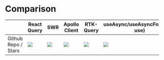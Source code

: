 # Comparison
|                                                    | React Query                              | SWR                        | Apollo Client                         | RTK-Query                            | useAsync/useAsyncFn(react-use)       |
| -------------------------------------------------- | ---------------------------------------- | -------------------------- | ------------------------------------- | ------------------------------------ | ------------------------------------ |
| Github Repo / Stars                                | [![][stars-react-query]][gh-react-query] | [![][stars-swr]][gh-swr]   | [![][stars-apollo]][gh-apollo]        | [![][stars-rtk-query]][gh-rtk-query] | [![][stars-react-use]][gh-react-use]



[bpl-react-query]: https://bundlephobia.com/result?p=react-query
[bp-react-query]: https://badgen.net/bundlephobia/minzip/react-query?label=💾
[gh-react-query]: https://github.com/tannerlinsley/react-query
[stars-react-query]: https://img.shields.io/github/stars/tannerlinsley/react-query?label=%F0%9F%8C%9F

<!-- -->

[swr]: https://github.com/vercel/swr
[bp-swr]: https://badgen.net/bundlephobia/minzip/swr?label=💾
[gh-swr]: https://github.com/vercel/swr
[stars-swr]: https://img.shields.io/github/stars/vercel/swr?label=%F0%9F%8C%9F
[bpl-swr]: https://bundlephobia.com/result?p=swr

<!-- -->

[apollo]: https://github.com/apollographql/apollo-client
[bp-apollo]: https://badgen.net/bundlephobia/minzip/@apollo/client?label=💾
[gh-apollo]: https://github.com/apollographql/apollo-client
[stars-apollo]: https://img.shields.io/github/stars/apollographql/apollo-client?label=%F0%9F%8C%9F
[bpl-apollo]: https://bundlephobia.com/result?p=@apollo/client

<!-- -->

[rtk-query]: https://rtk-query-docs.netlify.app/
[rtk-query-comparison]: https://rtk-query-docs.netlify.app/introduction/comparison
[bp-rtk]: https://badgen.net/bundlephobia/minzip/@reduxjs/toolkit?label=💾
[bp-rtk-query]: https://badgen.net/bundlephobia/minzip/@rtk-incubator/rtk-query?label=💾
[gh-rtk-query]: https://github.com/rtk-incubator/rtk-query
[stars-rtk-query]: https://img.shields.io/github/stars/rtk-incubator/rtk-query?label=%F0%9F%8C%9F
[bpl-rtk]: https://bundlephobia.com/result?p=@reduxjs/toolkit
[bpl-rtk-query]: https://bundlephobia.com/result?p=@rtk-incubator/rtk-query

<!-- -->
[gh-react-use]: https://github.com/streamich/react-use
[stars-react-use]: https://img.shields.io/github/stars/streamich/react-use?label=%F0%9F%8C%9F
